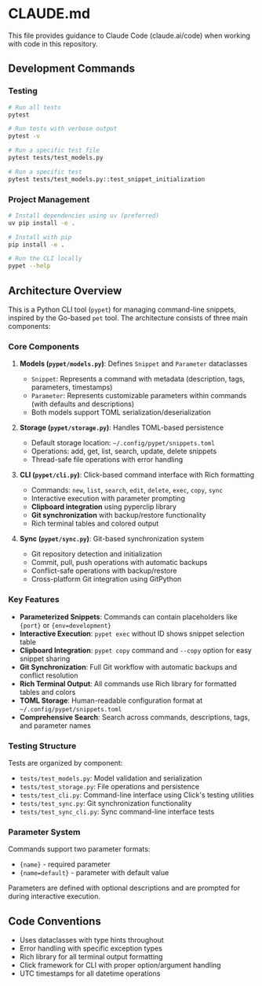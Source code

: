 # CLAUDE.md

This file provides guidance to Claude Code (claude.ai/code) when working with code in this repository.

## Development Commands

### Testing
```bash
# Run all tests
pytest

# Run tests with verbose output
pytest -v

# Run a specific test file
pytest tests/test_models.py

# Run a specific test
pytest tests/test_models.py::test_snippet_initialization
```

### Project Management
```bash
# Install dependencies using uv (preferred)
uv pip install -e .

# Install with pip
pip install -e .

# Run the CLI locally
pypet --help
```

## Architecture Overview

This is a Python CLI tool (`pypet`) for managing command-line snippets, inspired by the Go-based `pet` tool. The architecture consists of three main components:

### Core Components

1. **Models (`pypet/models.py`)**: Defines `Snippet` and `Parameter` dataclasses
   - `Snippet`: Represents a command with metadata (description, tags, parameters, timestamps)
   - `Parameter`: Represents customizable parameters within commands (with defaults and descriptions)
   - Both models support TOML serialization/deserialization

2. **Storage (`pypet/storage.py`)**: Handles TOML-based persistence
   - Default storage location: `~/.config/pypet/snippets.toml`
   - Operations: add, get, list, search, update, delete snippets
   - Thread-safe file operations with error handling

3. **CLI (`pypet/cli.py`)**: Click-based command interface with Rich formatting
   - Commands: `new`, `list`, `search`, `edit`, `delete`, `exec`, `copy`, `sync`
   - Interactive execution with parameter prompting
   - **Clipboard integration** using pyperclip library
   - **Git synchronization** with backup/restore functionality
   - Rich terminal tables and colored output

4. **Sync (`pypet/sync.py`)**: Git-based synchronization system
   - Git repository detection and initialization
   - Commit, pull, push operations with automatic backups
   - Conflict-safe operations with backup/restore
   - Cross-platform Git integration using GitPython

### Key Features

- **Parameterized Snippets**: Commands can contain placeholders like `{port}` or `{env=development}`
- **Interactive Execution**: `pypet exec` without ID shows snippet selection table
- **Clipboard Integration**: `pypet copy` command and `--copy` option for easy snippet sharing
- **Git Synchronization**: Full Git workflow with automatic backups and conflict resolution
- **Rich Terminal Output**: All commands use Rich library for formatted tables and colors
- **TOML Storage**: Human-readable configuration format at `~/.config/pypet/snippets.toml`
- **Comprehensive Search**: Search across commands, descriptions, tags, and parameter names

### Testing Structure

Tests are organized by component:
- `tests/test_models.py`: Model validation and serialization
- `tests/test_storage.py`: File operations and persistence
- `tests/test_cli.py`: Command-line interface using Click's testing utilities
- `tests/test_sync.py`: Git synchronization functionality
- `tests/test_sync_cli.py`: Sync command-line interface tests

### Parameter System

Commands support two parameter formats:
- `{name}` - required parameter
- `{name=default}` - parameter with default value

Parameters are defined with optional descriptions and are prompted for during interactive execution.

## Code Conventions

- Uses dataclasses with type hints throughout
- Error handling with specific exception types
- Rich library for all terminal output formatting
- Click framework for CLI with proper option/argument handling
- UTC timestamps for all datetime operations